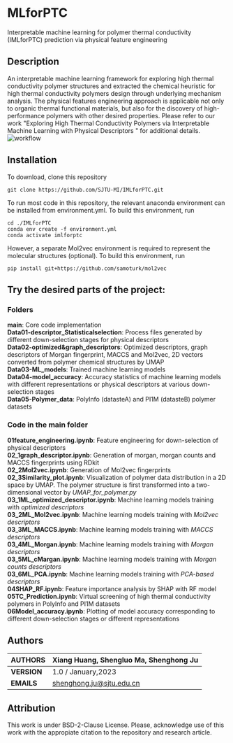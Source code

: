 # MLforPTC
Interpretable machine learning for polymer thermal conductivity (IMLforPTC) prediction via physical feature engineering
## Description
An interpretable machine learning framework for exploring high thermal conductivity polymer structures and extracted the chemical heuristic for high thermal conductivity polymers design through underlying mechanism analysis. The physical features engineering approach is applicable not only to organic thermal functional materials, but also for the discovery of high-performance polymers with other desired properties. Please refer to our work "Exploring High Thermal Conductivity Polymers via Interpretable Machine Learning with Physical Descriptors " for additional details.
![workflow](https://github.com/SJTU-MI/MLforPTC/blob/main/workflow.jpg)
## Installation
To download, clone this repository<br>
````
git clone https://github.com/SJTU-MI/IMLforPTC.git
````
To run most code in this repository, the relevant anaconda environment can be installed from environment.yml. To build this environment, run
````
cd ./IMLforPTC
conda env create -f environment.yml
conda activate imlforptc
````
However, a separate Mol2vec environment is required to represent the molecular structures (optional). To build this environment, run
````
pip install git+https://github.com/samoturk/mol2vec
````
## Try the desired parts of the project:
### Folders
**main**: Core code implementation <br>
**Data01-descriptor_Statisticalselection**: Process files generated by different down-selection stages for physical descriptors <br>
**Data02-optimized&graph_descriptors**: Optimized descriptors, graph descriptors of Morgan fingerprint, MACCS and Mol2vec, 2D vectors converted from polymer chemical structures by UMAP <br>
**Data03-ML_models**: Trained machine learning models <br>
**Data04-model_accuracy**: Accuracy statistics of machine learning models with different representations or physical descriptors at various down-selection stages  <br>
**Data05-Polymer_data**: PolyInfo (datasteA) and PI1M (datasteB) polymer datasets <br>
### Code in the main folder
**01feature_engineering.ipynb**: Feature engineering for down-selection of physical descriptors <br>
**02_1graph_descriptor.ipynb**: Generation of morgan, morgan counts and MACCS fingerprints using RDkit <br>
**02_2Mol2vec.ipynb**: Generation of Mol2vec fingerprints <br>
**02_3Similarity_plot.ipynb**: Visualization of polymer data distribution in a 2D space by UMAP. The polymer structure is first transformed into a two-dimensional vector by *UMAP_for_polymer.py* <br>
**03_1ML_optimized_descriptor.ipynb**: Machine learning models training with *optimized descriptors* <br>
**03_2ML_Mol2vec.ipynb**: Machine learning models training with *Mol2vec descriptors*  <br>
**03_3ML_MACCS.ipynb**: Machine learning models training with *MACCS descriptors*  <br>
**03_4ML_Morgan.ipynb**: Machine learning models training with *Morgan descriptors*  <br>
**03_5ML_cMargan.ipynb**: Machine learning models training with *Morgan counts descriptors* <br>
**03_6ML_PCA.ipynb**: Machine learning models training with *PCA-based descriptors*  <br>
**04SHAP_RF.ipynb**: Feature importance analysis by SHAP with RF model <br>
**05TC_Prediction.ipynb**: Virtual screening of high thermal conductivity polymers in PolyInfo and PI1M datasets <br>
**06Model_accuracy.ipynb**: Plotting of model accuracy corresponding to different down-selection stages or different representations <br>
## Authors

| **AUTHORS** |Xiang Huang, Shengluo Ma, Shenghong Ju            |
|-------------|--------------------------------------------------|
| **VERSION** | 1.0 / January,2023                               |
| **EMAILS**  | shenghong.ju@sjtu.edu.cn                         |

## Attribution
This work is under BSD-2-Clause License. Please, acknowledge use of this work with the appropiate citation to the repository and research article.
